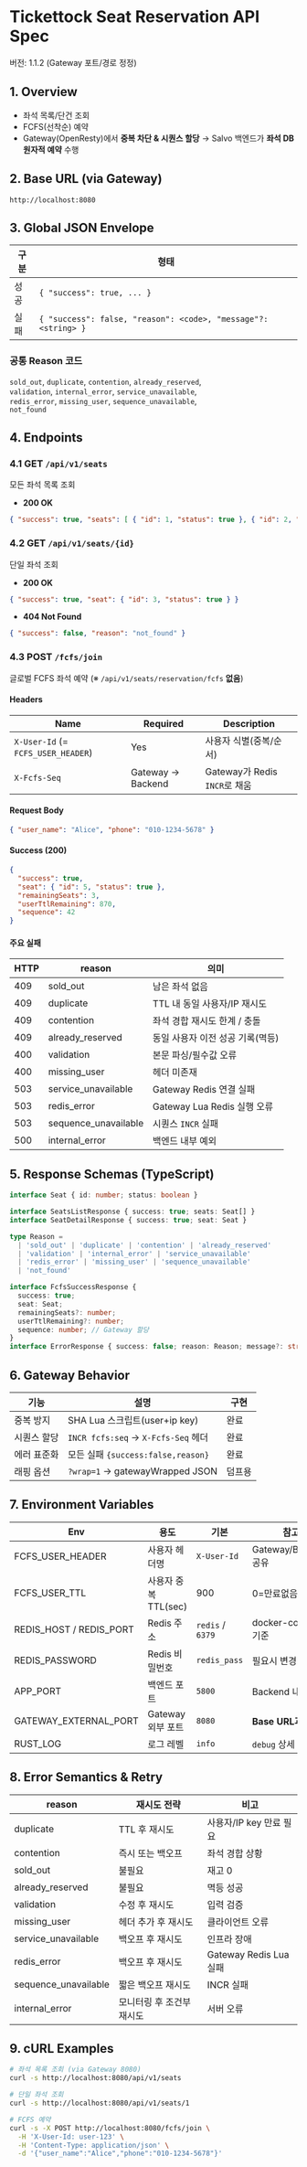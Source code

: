 # Tickettock Seat Reservation API Spec

버전: 1.1.2 (Gateway 포트/경로 정정)

## 1. Overview
- 좌석 목록/단건 조회  
- FCFS(선착순) 예약  
- Gateway(OpenResty)에서 **중복 차단 & 시퀀스 할당** → Salvo 백엔드가 **좌석 DB 원자적 예약** 수행

## 2. Base URL (via Gateway)
```http
http://localhost:8080
```

## 3. Global JSON Envelope
| 구분 | 형태 |
|---|---|
| 성공 | `{ "success": true, ... }` |
| 실패 | `{ "success": false, "reason": <code>, "message"?: <string> }` |

### 공통 Reason 코드
`sold_out`, `duplicate`, `contention`, `already_reserved`,  
`validation`, `internal_error`, `service_unavailable`,  
`redis_error`, `missing_user`, `sequence_unavailable`,  
`not_found`

## 4. Endpoints

### 4.1 GET `/api/v1/seats`
모든 좌석 목록 조회  
- **200 OK**
```json
{ "success": true, "seats": [ { "id": 1, "status": true }, { "id": 2, "status": false } ] }
```

### 4.2 GET `/api/v1/seats/{id}`
단일 좌석 조회  
- **200 OK**
```json
{ "success": true, "seat": { "id": 3, "status": true } }
```
- **404 Not Found**
```json
{ "success": false, "reason": "not_found" }
```

### 4.3 POST `/fcfs/join`
글로벌 FCFS 좌석 예약 (※ `/api/v1/seats/reservation/fcfs` **없음**)  

#### Headers
| Name | Required | Description |
|---|---|---|
| `X-User-Id` (= `FCFS_USER_HEADER`) | Yes | 사용자 식별(중복/순서) |
| `X-Fcfs-Seq` | Gateway → Backend | Gateway가 Redis `INCR`로 채움 |

#### Request Body
```json
{ "user_name": "Alice", "phone": "010-1234-5678" }
```

#### Success (200)
```json
{
  "success": true,
  "seat": { "id": 5, "status": true },
  "remainingSeats": 3,
  "userTtlRemaining": 870,
  "sequence": 42
}
```

#### 주요 실패
| HTTP | reason | 의미 |
|---|---|---|
| 409 | sold_out | 남은 좌석 없음 |
| 409 | duplicate | TTL 내 동일 사용자/IP 재시도 |
| 409 | contention | 좌석 경합 재시도 한계 / 충돌 |
| 409 | already_reserved | 동일 사용자 이전 성공 기록(멱등) |
| 400 | validation | 본문 파싱/필수값 오류 |
| 400 | missing_user | 헤더 미존재 |
| 503 | service_unavailable | Gateway Redis 연결 실패 |
| 503 | redis_error | Gateway Lua Redis 실행 오류 |
| 503 | sequence_unavailable | 시퀀스 `INCR` 실패 |
| 500 | internal_error | 백엔드 내부 예외 |

## 5. Response Schemas (TypeScript)
```ts
interface Seat { id: number; status: boolean }

interface SeatsListResponse { success: true; seats: Seat[] }
interface SeatDetailResponse { success: true; seat: Seat }

type Reason =
  | 'sold_out' | 'duplicate' | 'contention' | 'already_reserved'
  | 'validation' | 'internal_error' | 'service_unavailable'
  | 'redis_error' | 'missing_user' | 'sequence_unavailable'
  | 'not_found'

interface FcfsSuccessResponse {
  success: true;
  seat: Seat;
  remainingSeats?: number;
  userTtlRemaining?: number;
  sequence: number; // Gateway 할당
}
interface ErrorResponse { success: false; reason: Reason; message?: string }
```

## 6. Gateway Behavior
| 기능 | 설명 | 구현 |
|---|---|---|
| 중복 방지 | SHA Lua 스크립트(user+ip key) | 완료 |
| 시퀀스 할당 | `INCR fcfs:seq` → `X-Fcfs-Seq` 헤더 | 완료 |
| 에러 표준화 | 모든 실패 `{success:false,reason}` | 완료 |
| 래핑 옵션 | `?wrap=1` → gatewayWrapped JSON | 덤프용 |

## 7. Environment Variables
| Env | 용도 | 기본 | 참고 |
|---|---|---|---|
| FCFS_USER_HEADER | 사용자 헤더명 | `X-User-Id` | Gateway/Backend 공유 |
| FCFS_USER_TTL | 사용자 중복 TTL(sec) | 900 | 0=만료없음 |
| REDIS_HOST / REDIS_PORT | Redis 주소 | `redis` / `6379` | docker-compose 기준 |
| REDIS_PASSWORD | Redis 비밀번호 | `redis_pass` | 필요시 변경 |
| APP_PORT | 백엔드 포트 | `5800` | Backend 내부 |
| GATEWAY_EXTERNAL_PORT | Gateway 외부 포트 | `8080` | **Base URL과 연동** |
| RUST_LOG | 로그 레벨 | `info` | `debug` 상세 |

## 8. Error Semantics & Retry
| reason | 재시도 전략 | 비고 |
|---|---|---|
| duplicate | TTL 후 재시도 | 사용자/IP key 만료 필요 |
| contention | 즉시 또는 백오프 | 좌석 경합 상황 |
| sold_out | 불필요 | 재고 0 |
| already_reserved | 불필요 | 멱등 성공 |
| validation | 수정 후 재시도 | 입력 검증 |
| missing_user | 헤더 추가 후 재시도 | 클라이언트 오류 |
| service_unavailable | 백오프 후 재시도 | 인프라 장애 |
| redis_error | 백오프 후 재시도 | Gateway Redis Lua 실패 |
| sequence_unavailable | 짧은 백오프 재시도 | INCR 실패 |
| internal_error | 모니터링 후 조건부 재시도 | 서버 오류 |

## 9. cURL Examples
```bash
# 좌석 목록 조회 (via Gateway 8080)
curl -s http://localhost:8080/api/v1/seats

# 단일 좌석 조회
curl -s http://localhost:8080/api/v1/seats/1

# FCFS 예약
curl -s -X POST http://localhost:8080/fcfs/join \
  -H 'X-User-Id: user-123' \
  -H 'Content-Type: application/json' \
  -d '{"user_name":"Alice","phone":"010-1234-5678"}'
```


